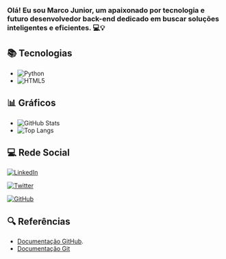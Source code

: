 ### Olá! Eu sou Marco Junior, um apaixonado por tecnologia e futuro desenvolvedor back-end dedicado em buscar soluções inteligentes e eficientes. 💻💡


## 📚 Tecnologias
- ![Python](https://img.shields.io/badge/Python-000?style=for-the-badge&logo=python)
- ![HTML5](https://img.shields.io/badge/HTML5-000?style=for-the-badge&logo=html5)


## 📊 Gráficos

- ![GitHub Stats](https://github-readme-stats.vercel.app/api?username=MarcoJunior80&theme=transparent&bg_color=000&border_color=30A3DC&show_icons=true&icon_color=30A3DC&title_color=E94D5F&text_color=FFF&hide_title=true&hide=stars)
- ![Top Langs](https://github-readme-stats-git-masterrstaa-rickstaa.vercel.app/api/top-langs/?username=MarcoJunior80&bg_color=000&border_color=30A3DC&title_color=E94D5F&text_color=FFF&hide_title=true)


## 💻 Rede Social
[![LinkedIn](https://img.shields.io/badge/LinkedIn-000?style=for-the-badge&logo=Linkedin&logoColor=0E76A8)](https://www.linkedin.com/in/marco-antonio-nunes-abreu-junior-719a55105/)

[![Twitter](https://img.shields.io/badge/Twitter-000?style=for-the-badge&logo=twitter)](https://twitter.com/marcojunior80)

[![GitHub](https://img.shields.io/badge/GitHub-000?style=for-the-badge&logo=GitHub&logoColor=0E76A8)](https://github.com/MarcoJunior80)


## 🔍 Referências
- [Documentação GitHub](https://docs.github.com/).
- [Documentação Git](https://git-scm.com/doc)
